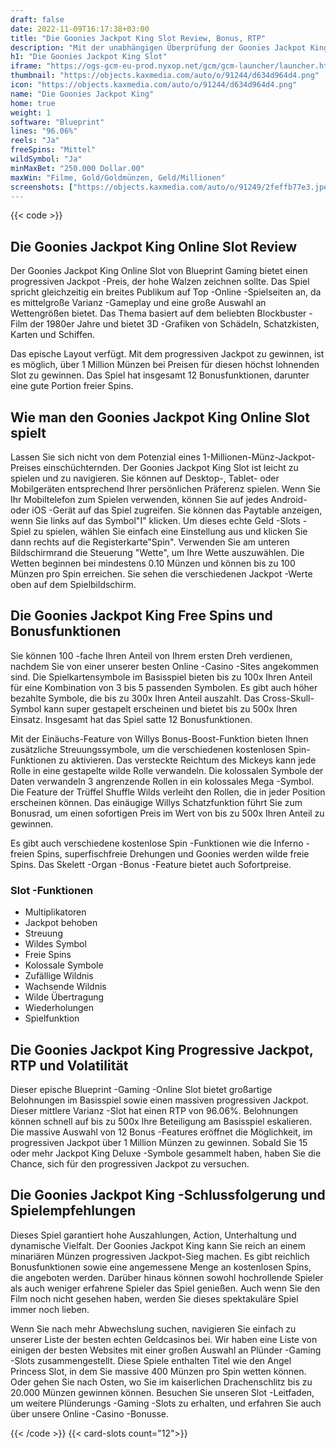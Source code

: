 ```yaml
---
draft: false
date: 2022-11-09T16:17:38+03:00
title: "Die Goonies Jackpot King Slot Review, Bonus, RTP"
description: "Mit der unabhängigen Überprüfung der Goonies Jackpot King Slot aus Blueprint Gaming können Sie kostenlos oder echtes Geld spielen und hier einen Bonus erhalten!"
h1: "Die Goonies Jackpot King Slot"
iframe: "https://ogs-gcm-eu-prod.nyxop.net/gcm/gcm-launcher/launcher.html?gameUrl=https%3A%2F%2Fnyxmaltargs.blueprintgaming.com%2Floader%2F%3Fenvid%3Deur&gameid=BP_TheGooniesJK&operatorid=405&currency=EUR&lang=en-us&mode=demo&device=desktop"
thumbnail: "https://objects.kaxmedia.com/auto/o/91244/d634d964d4.png"
icon: "https://objects.kaxmedia.com/auto/o/91244/d634d964d4.png"
name: "Die Goonies Jackpot King"
home: true
weight: 1
software: "Blueprint"
lines: "96.06%"
reels: "Ja"
freeSpins: "Mittel"
wildSymbol: "Ja"
minMaxBet: "250.000 Dollar.00"
maxWin: "Filme, Gold/Goldmünzen, Geld/Millionen"
screenshots: ["https://objects.kaxmedia.com/auto/o/91249/2feffb77e3.jpeg"]
---
```


{{< code >}}<h2>Die Goonies Jackpot King Online Slot Review</h2><p>Der Goonies Jackpot King Online Slot von Blueprint Gaming bietet einen progressiven Jackpot -Preis, der hohe Walzen zeichnen sollte. Das Spiel spricht gleichzeitig ein breites Publikum auf Top -Online -Spielseiten an, da es mittelgroße Varianz -Gameplay und eine große Auswahl an Wettengrößen bietet. Das Thema basiert auf dem beliebten Blockbuster -Film der 1980er Jahre und bietet 3D -Grafiken von Schädeln, Schatzkisten, Karten und Schiffen.</p><p>Das epische Layout verfügt. Mit dem progressiven Jackpot zu gewinnen, ist es möglich, über 1 Million Münzen bei Preisen für diesen höchst lohnenden Slot zu gewinnen. Das Spiel hat insgesamt 12 Bonusfunktionen, darunter eine gute Portion freier Spins.</p><h2>Wie man den Goonies Jackpot King Online Slot spielt</h2><p>Lassen Sie sich nicht von dem Potenzial eines 1-Millionen-Münz-Jackpot-Preises einschüchternden. Der Goonies Jackpot King Slot ist leicht zu spielen und zu navigieren. Sie können auf Desktop-, Tablet- oder Mobilgeräten entsprechend Ihrer persönlichen Präferenz spielen. Wenn Sie Ihr Mobiltelefon zum Spielen verwenden, können Sie auf jedes Android- oder iOS -Gerät auf das Spiel zugreifen. Sie können das Paytable anzeigen, wenn Sie links auf das Symbol"I" klicken. Um dieses echte Geld -Slots -Spiel zu spielen, wählen Sie einfach eine Einstellung aus und klicken Sie dann rechts auf die Registerkarte"Spin". Verwenden Sie am unteren Bildschirmrand die Steuerung "Wette", um Ihre Wette auszuwählen. Die Wetten beginnen bei mindestens 0.10 Münzen und können bis zu 100 Münzen pro Spin erreichen. Sie sehen die verschiedenen Jackpot -Werte oben auf dem Spielbildschirm.</p><h2>Die Goonies Jackpot King Free Spins und Bonusfunktionen</h2><p>Sie können 100 -fache Ihren Anteil von Ihrem ersten Dreh verdienen, nachdem Sie von einer unserer besten Online -Casino -Sites angekommen sind. Die Spielkartensymbole im Basisspiel bieten bis zu 100x Ihren Anteil für eine Kombination von 3 bis 5 passenden Symbolen. Es gibt auch höher bezahlte Symbole, die bis zu 300x Ihren Anteil auszahlt. Das Cross-Skull-Symbol kann super gestapelt erscheinen und bietet bis zu 500x Ihren Einsatz. Insgesamt hat das Spiel satte 12 Bonusfunktionen.</p><p>Mit der Einäuchs-Feature von Willys Bonus-Boost-Funktion bieten Ihnen zusätzliche Streuungssymbole, um die verschiedenen kostenlosen Spin-Funktionen zu aktivieren. Das versteckte Reichtum des Mickeys kann jede Rolle in eine gestapelte wilde Rolle verwandeln. Die kolossalen Symbole der Daten verwandeln 3 angrenzende Rollen in ein kolossales Mega -Symbol. Die Feature der Trüffel Shuffle Wilds verleiht den Rollen, die in jeder Position erscheinen können. Das einäugige Willys Schatzfunktion führt Sie zum Bonusrad, um einen sofortigen Preis im Wert von bis zu 500x Ihren Anteil zu gewinnen.</p><p>Es gibt auch verschiedene kostenlose Spin -Funktionen wie die Inferno -freien Spins, superfischfreie Drehungen und Goonies werden wilde freie Spins. Das Skelett -Organ -Bonus -Feature bietet auch Sofortpreise.</p><h3>
Slot -Funktionen</h3><ul>
<li></span>
Multiplikatoren</li>
<li></span>
Jackpot behoben</li>
<li></span>
Streuung</li>
<li></span>
Wildes Symbol</li>
<li></span>
Freie Spins</li>
<li></span>
Kolossale Symbole</li>
<li></span>
Zufällige Wildnis</li>
<li></span>
Wachsende Wildnis</li>
<li></span>
Wilde Übertragung</li>
<li></span>
Wiederholungen</li>
<li></span>
Spielfunktion</li></ul><h2>Die Goonies Jackpot King Progressive Jackpot, RTP und Volatilität</h2><p>Dieser epische Blueprint -Gaming -Online Slot bietet großartige Belohnungen im Basisspiel sowie einen massiven progressiven Jackpot. Dieser mittlere Varianz -Slot hat einen RTP von 96.06%. Belohnungen können schnell auf bis zu 500x Ihre Beteiligung am Basisspiel eskalieren. Die massive Auswahl von 12 Bonus -Features eröffnet die Möglichkeit, im progressiven Jackpot über 1 Million Münzen zu gewinnen. Sobald Sie 15 oder mehr Jackpot King Deluxe -Symbole gesammelt haben, haben Sie die Chance, sich für den progressiven Jackpot zu versuchen.</p><h2>Die Goonies Jackpot King -Schlussfolgerung und Spielempfehlungen</h2><p>Dieses Spiel garantiert hohe Auszahlungen, Action, Unterhaltung und dynamische Vielfalt. Der Goonies Jackpot King kann Sie reich an einem minariären Münzen progressiven Jackpot-Sieg machen. Es gibt reichlich Bonusfunktionen sowie eine angemessene Menge an kostenlosen Spins, die angeboten werden. Darüber hinaus können sowohl hochrollende Spieler als auch weniger erfahrene Spieler das Spiel genießen. Auch wenn Sie den Film noch nicht gesehen haben, werden Sie dieses spektakuläre Spiel immer noch lieben.</p><p>Wenn Sie nach mehr Abwechslung suchen, navigieren Sie einfach zu unserer Liste der besten echten Geldcasinos bei. Wir haben eine Liste von einigen der besten Websites mit einer großen Auswahl an Plünder -Gaming -Slots zusammengestellt. Diese Spiele enthalten Titel wie den Angel Princess Slot, in dem Sie massive 400 Münzen pro Spin wetten können. Oder gehen Sie nach Osten, wo Sie im kaiserlichen Drachenschlitz bis zu 20.000 Münzen gewinnen können. Besuchen Sie unseren Slot -Leitfaden, um weitere Plünderungs -Gaming -Slots zu erhalten, und erfahren Sie auch über unsere Online -Casino -Bonusse.</p>{{< /code >}}
{{< card-slots count="12">}}